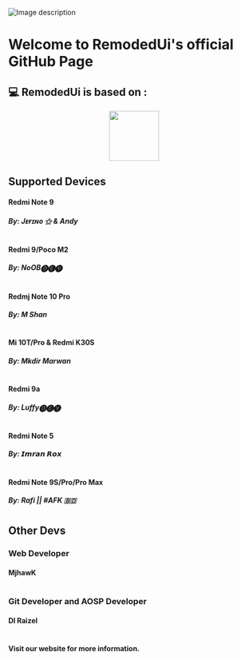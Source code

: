  ![Image description](https://raw.githubusercontent.com/RemodedUi/remodedui.github.io/main/assets/img/portfolio/rui.png)

<h1>Welcome to RemodedUi's official GitHub Page</h1>

  
  ## 💻 RemodedUi is based on :
<p align="center">
<img src="https://upload.wikimedia.org/wikipedia/commons/thumb/3/36/New_color_logo_of_MIUI.png/300px-New_color_logo_of_MIUI.png" width="100" height="">
</p>


   

  ## Supported Devices 

  #### Redmi Note 9 
  ##### By: Jᴇғɪɴᴏ ⚝ & Andy
#
  #### Redmi 9/Poco M2
  ##### By: NoOB🅓🅔🅥
#
  #### Redmj Note 10 Pro 
  ##### By: M Shan
#
  #### Mi 10T/Pro & Redmi K30S
  ##### By: Mkdir Marwan
#
  #### Redmi 9a
  ##### By: Luffy🅓🅔🅥
#
  #### Redmi Note 5
  ##### By: 𝙄𝙢𝙧𝙖𝙣 𝙍𝙤𝙭
#
  #### Redmi Note 9S/Pro/Pro Max
  ##### By: Rafi || #AFK 🇧🇩
#
## Other Devs 
### Web Developer 
#### MjhawK
#
### Git Developer and AOSP Developer 
#### DI Raizel 
#
  #### Visit our website for more information.

